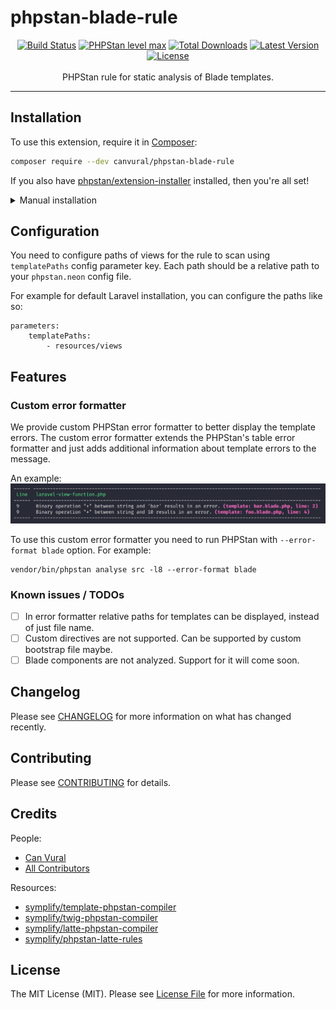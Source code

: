 # phpstan-blade-rule

<p align="center">
  <a href="https://github.com/canvural/phpstan-blade-rule/actions"><img src="https://github.com/canvural/phpstan-blade-rule/workflows/Tests/badge.svg" alt="Build Status"></a>
  <a href=""><img src="https://img.shields.io/badge/PHPStan-Level%20Max-brightgreen.svg?style=flat&logo=php" alt="PHPStan level max"></a>
  <a href="https://packagist.org/packages/canvural/phpstan-blade-rule/stats"><img src="https://poser.pugx.org/canvural/phpstan-blade-rule/d/total.svg" alt="Total Downloads"></a>
  <a href="https://packagist.org/packages/canvural/phpstan-blade-rule"><img src="https://poser.pugx.org/canvural/phpstan-blade-rule/v/stable.svg" alt="Latest Version"></a>
  <a href="https://github.com/canvural/phpstan-blade-rule/blob/main/LICENSE.md"><img src="https://poser.pugx.org/canvural/phpstan-blade-rule/license.svg" alt="License"></a>
  <br><br>
  PHPStan rule for static analysis of Blade templates.
</p>
<hr>

## Installation

To use this extension, require it in [Composer](https://getcomposer.org/):

```bash
composer require --dev canvural/phpstan-blade-rule
```

If you also have [phpstan/extension-installer](https://github.com/phpstan/extension-installer) installed, then you're all set!

<details>
  <summary>Manual installation</summary>

If you don't want to use `phpstan/extension-installer`, include extension.neon in your project's PHPStan config:

```neon
includes:
    - vendor/canvural/phpstan-blade-rule/config/extension.neon
    - vendor/symplify/template-phpstan-compiler/config/services.neon
    - vendor/symplify/astral/config/services.neon
```
</details>

## Configuration

You need to configure paths of views for the rule to scan using `templatePaths` config parameter key. Each path should be a relative path to your `phpstan.neon` config file.

For example for default Laravel installation, you can configure the paths like so:

```neon
parameters:
    templatePaths:
        - resources/views
```

## Features

### Custom error formatter

We provide custom PHPStan error formatter to better display the template errors. The custom error formatter extends the PHPStan's table error formatter and just adds additional information about template errors to the message.

An example:
![](./assets/example.png "Custom error formatter output example")

To use this custom error formatter you need to run PHPStan with `--error-format blade` option. For example:
```shell
vendor/bin/phpstan analyse src -l8 --error-format blade
```

### Known issues / TODOs

- [ ] In error formatter relative paths for templates can be displayed, instead of just file name.
- [ ] Custom directives are not supported. Can be supported by custom bootstrap file maybe.
- [ ] Blade components are not analyzed. Support for it will come soon. 

## Changelog

Please see [CHANGELOG](CHANGELOG.md) for more information on what has changed recently.

## Contributing

Please see [CONTRIBUTING](CONTRIBUTING.md) for details.

## Credits

People:
- [Can Vural](https://github.com/canvural)
- [All Contributors](https://github.com/canvural/phpstan-blade-rule/contributors)

Resources:
- [symplify/template-phpstan-compiler](https://github.com/symplify/template-phpstan-compiler)
- [symplify/twig-phpstan-compiler](https://github.com/symplify/twig-phpstan-compiler)
- [symplify/latte-phpstan-compiler](https://github.com/symplify/latte-phpstan-compiler)
- [symplify/phpstan-latte-rules](https://github.com/symplify/phpstan-latte-rules)

## License

The MIT License (MIT). Please see [License File](LICENSE.md) for more information.
